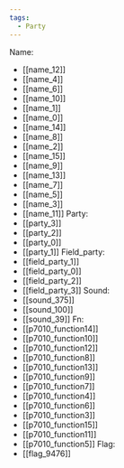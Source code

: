 ```yaml
---
tags:
  - Party
---
```

Name:
- [[name_12]]
- [[name_4]]
- [[name_6]]
- [[name_10]]
- [[name_1]]
- [[name_0]]
- [[name_14]]
- [[name_8]]
- [[name_2]]
- [[name_15]]
- [[name_9]]
- [[name_13]]
- [[name_7]]
- [[name_5]]
- [[name_3]]
- [[name_11]]
Party:
- [[party_3]]
- [[party_2]]
- [[party_0]]
- [[party_1]]
Field_party:
- [[field_party_1]]
- [[field_party_0]]
- [[field_party_2]]
- [[field_party_3]]
Sound:
- [[sound_375]]
- [[sound_100]]
- [[sound_39]]
Fn:
- [[p7010_function14]]
- [[p7010_function10]]
- [[p7010_function12]]
- [[p7010_function8]]
- [[p7010_function13]]
- [[p7010_function9]]
- [[p7010_function7]]
- [[p7010_function4]]
- [[p7010_function6]]
- [[p7010_function3]]
- [[p7010_function15]]
- [[p7010_function11]]
- [[p7010_function5]]
Flag:
- [[flag_9476]]
